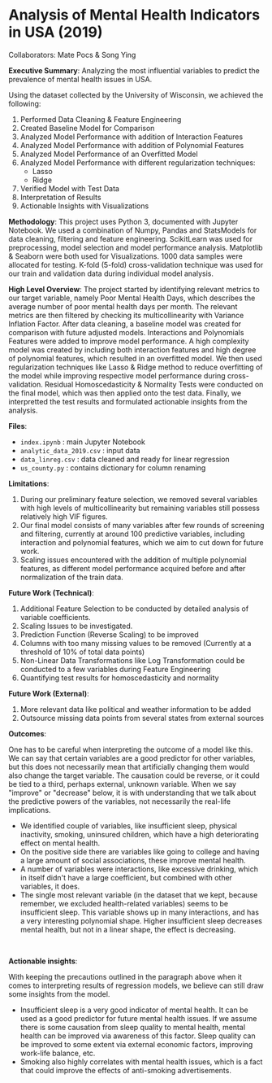 # Analysis of Mental Health Indicators in USA (2019)

Collaborators: Mate Pocs & Song Ying

__Executive Summary__: Analyzing the most influential variables to predict the prevalence of mental health issues in USA.

Using the dataset collected by the University of Wisconsin, we achieved the following:
1. Performed Data Cleaning & Feature Engineering
2. Created Baseline Model for Comparison
3. Analyzed Model Performance with addition of Interaction Features
4. Analyzed Model Performance with addition of Polynomial Features
5. Analyzed Model Performance of an Overfitted Model
6. Analyzed Model Performance with different regularization techniques:
    * Lasso
    * Ridge
7. Verified Model with Test Data
8. Interpretation of Results
9. Actionable Insights with Visualizations

__Methodology__: This project uses Python 3, documented with Jupyter Notebook. We used a combination of Numpy, Pandas and StatsModels for data cleaning, filtering and feature engineering. ScikitLearn was used for preprocessing, model selection and model performance analysis. Matplotlib & Seaborn were both used for Visualizations. 1000 data samples were allocated for testing. K-fold (5-fold) cross-validation technique was used for our train and validation data during individual model analysis.

__High Level Overview__: The project started by identifying relevant metrics to our target variable, namely Poor Mental Health Days, which describes the average number of poor mental health days per month. The relevant metrics are then filtered by checking its multicollinearity with Variance Inflation Factor. After data cleaning, a baseline model was created for comparison with future adjusted models. Interactions and Polynomials Features were added to improve model performance. A high complexity model was created by including both interaction features and high degree of polynomial features, which resulted in an overfitted model. We then used regularization techniques like Lasso & Ridge method to reduce overfitting of the model while improving respective model performance during cross-validation. Residual Homoscedasticity & Normality Tests were conducted on the final model, which was then applied onto the test data. Finally, we interpretted the test results and formulated actionable insights from the analysis.

__Files__:
- <code>index.ipynb</code> : main Jupyter Notebook
- <code>analytic_data_2019.csv</code> : input data 
- <code>data_linreg.csv</code> : data cleaned and ready for linear regression
- <code>us_county.py</code> : contains dictionary for column renaming

__Limitations__:
1. During our preliminary feature selection, we removed several variables with high levels of multicollinearity but remaining variables still possess relatively high VIF figures.
2. Our final model consists of many variables after few rounds of screening and filtering, currently at around 100 predictive variables, including interaction and polynomial features, which we aim to cut down for future work.
3. Scaling issues encountered with the addition of multiple polynomial features, as different model performance acquired before and after normalization of the train data.

__Future Work (Technical)__:
1. Additional Feature Selection to be conducted by detailed analysis of variable coefficients.
2. Scaling Issues to be investigated.
3. Prediction Function (Reverse Scaling) to be improved
4. Columns with too many missing values to be removed (Currently at a threshold of 10% of total data points)
5. Non-Linear Data Transformations like Log Transformation could be conducted to a few variables during Feature Engineering
6. Quantifying test results for homoscedasticity and normality 

__Future Work (External)__:
1. More relevant data like political and weather information to be added
2. Outsource missing data points from several states from external sources

__Outcomes__: 
<br>

One has to be careful when interpreting the outcome of a model like this. We can say that certain variables are a good predictor for other variables, but this does not necessarily mean that artificially changing them would also change the target variable. The causation could be reverse, or it could be tied to a third, perhaps external, unknown variable. When we say "improve" or "decrease" below, it is with understanding that we talk about the predictive powers of the variables, not necessarily the real-life implications. 

- We identified couple of variables, like insufficient sleep, physical inactivity, smoking, uninsured children, which have a high deteriorating effect on mental health. 
- On the positive side there are variables like going to college and having a large amount of social associations, these improve mental health.
- A number of variables were interactions, like excessive drinking, which in itself didn't have a large coefficient, but combined with other variables, it does. 
- The single most relevant variable (in the dataset that we kept, because remember, we excluded health-related variables) seems to be insufficient sleep. This variable shows up in many interactions, and has a very interesting polynomial shape. Higher insufficient sleep decreases mental health, but not in a linear shape, the effect is decreasing. 
<br>

__Actionable insights__: 
<br>

With keeping the precautions outlined in the paragraph above when it comes to interpreting results of regression models, we believe can still draw some insights from the model.
- Insufficient sleep is a very good indicator of mental health. It can be used as a good predictor for future mental health issues. If we assume there is some causation from sleep quality to mental health, mental health can be improved via awareness of this factor. Sleep quality can be improved to some extent via external economic factors, improving work-life balance, etc. 
- Smoking also highly correlates with mental health issues, which is a fact that could improve the effects of anti-smoking advertisements. 
